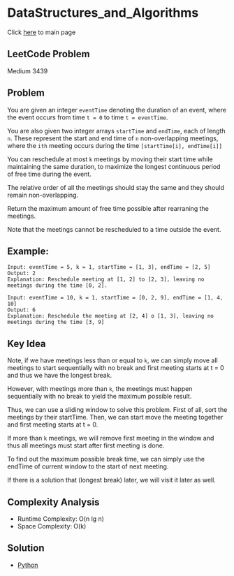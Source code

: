# DataStructures_and_Algorithms
Click [here](../../README.md) to main page

## LeetCode Problem
Medium 3439

## Problem
You are given an integer `eventTime` denoting the duration of an event, where the event occurs from time `t = 0` to time `t = eventTime`.

You are also given two integer arrays `startTime` and `endTime`, each of length `n`. These represent the start and end time of `n` non-overlapping meetings, where the `ith` meeting occurs during the time `[startTime[i], endTime[i]]`

You can reschedule at most `k` meetings by moving their start time while maintaining the same duration, to maximize the longest continuous period of free time during the event.

The relative order of all the meetings should stay the same and they should remain non-overlapping.

Return the maximum amount of free time possible after rearraning the meetings.

Note that the meetings cannot be rescheduled to a time outside the event.

## Example:
```
Input: eventTime = 5, k = 1, startTime = [1, 3], endTime = [2, 5]
Output: 2
Explanation: Reschedule meeting at [1, 2] to [2, 3], leaving no meetings during the time [0, 2].

Input: eventTime = 10, k = 1, startTime = [0, 2, 9], endTime = [1, 4, 10]
Output: 6
Explanation: Reschedule the meeting at [2, 4] o [1, 3], leaving no meetings during the time [3, 9]
```

## Key Idea
Note, if we have meetings less than or equal to `k`, we can simply move all meetings to start sequentially with no break and first meeting starts at t = 0 and thus we have the longest break.

However, with meetings more than `k`, the meetings must happen sequentially with no break to yield the maximum possible result.

Thus, we can use a sliding window to solve this problem. First of all, sort the meetings by their startTime. Then, we can start move the meeting together and first meeting starts at t = 0.

If more than `k` meetings, we will remove first meeting in the window and thus all meetings must start after first meeting is done.

To find out the maximum possible break time, we can simply use the endTime of current window to the start of next meeting.

If there is a solution that (longest break) later, we will visit it later as well.

## Complexity Analysis
- Runtime Complexity: O(n lg n)
- Space Complexity: O(k)

## Solution
- [Python](./solution.py)